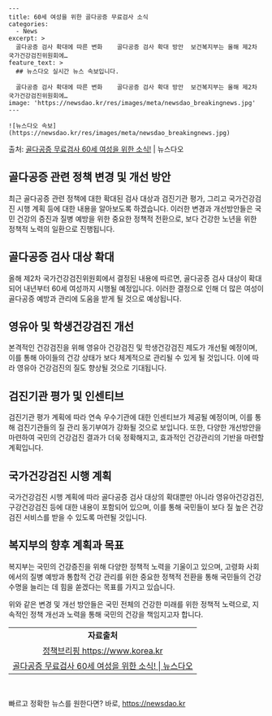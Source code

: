     ---
    title: 60세 여성을 위한 골다공증 무료검사 소식
    categories:
      - News
    excerpt: >
      골다공증 검사 확대에 따른 변화    골다공증 검사 확대 방안  보건복지부는 올해 제2차 국가건강검진위원회에…
    feature_text: >
      ## 뉴스다오 실시간 뉴스 속보입니다.
    
      골다공증 검사 확대에 따른 변화    골다공증 검사 확대 방안  보건복지부는 올해 제2차 국가건강검진위원회에…
    image: 'https://newsdao.kr/res/images/meta/newsdao_breakingnews.jpg'
    ---
    
    ![뉴스다오 속보](https://newsdao.kr/res/images/meta/newsdao_breakingnews.jpg)

<p>출처: <a href="https://newsdao.kr/4602" rel="dofollow">골다공증 무료검사 60세 여성을 위한 소식!</a> | 뉴스다오</p>

<h2>골다공증 관련 정책 변경 및 개선 방안</h2>
<p data-ke-size="size16">최근 골다공증 관련 정책에 대한 확대된 검사 대상과 검진기관 평가, 그리고 국가건강검진 시행 계획 등에 대한 내용을 알아보도록 하겠습니다. 이러한 변경과 개선방안들은 국민 건강의 증진과 질병 예방을 위한 중요한 정책적 전환으로, 보다 건강한 노년을 위한 정책적 노력의 일환으로 진행됩니다.</p>

<h2>골다공증 검사 대상 확대</h2>
<p data-ke-size="size16">올해 제2차 국가건강검진위원회에서 결정된 내용에 따르면, 골다공증 검사 대상이 확대되어 내년부터 60세 여성까지 시행될 예정입니다. 이러한 결정으로 인해 더 많은 여성이 골다공증 예방과 관리에 도움을 받게 될 것으로 예상됩니다.</p>

<h2>영유아 및 학생건강검진 개선</h2>
<p data-ke-size="size16">본격적인 건강검진을 위해 영유아 건강검진 및 학생건강검진 제도가 개선될 예정이며, 이를 통해 아이들의 건강 상태가 보다 체계적으로 관리될 수 있게 될 것입니다. 이에 따라 영유아 건강검진의 질도 향상될 것으로 기대됩니다.</p>

<h2>검진기관 평가 및 인센티브</h2>
<p data-ke-size="size16">검진기관 평가 계획에 따라 연속 우수기관에 대한 인센티브가 제공될 예정이며, 이를 통해 검진기관들의 질 관리 동기부여가 강화될 것으로 보입니다. 또한, 다양한 개선방안을 마련하여 국민의 건강검진 결과가 더욱 정확해지고, 효과적인 건강관리의 기반을 마련할 계획입니다.</p>

<h2>국가건강검진 시행 계획</h2>
<p data-ke-size="size16">국가건강검진 시행 계획에 따라 골다공증 검사 대상의 확대뿐만 아니라 영유아건강검진, 구강건강검진 등에 대한 내용이 포함되어 있으며, 이를 통해 국민들이 보다 질 높은 건강검진 서비스를 받을 수 있도록 마련될 것입니다.</p>

<h2>복지부의 향후 계획과 목표</h2>
<p data-ke-size="size16">복지부는 국민의 건강증진을 위해 다양한 정책적 노력을 기울이고 있으며, 고령화 사회에서의 질병 예방과 통합적 건강 관리를 위한 중요한 정책적 전환을 통해 국민들의 건강 수명을 늘리는 데 힘을 쏟겠다는 목표를 가지고 있습니다.</p>

<p data-ke-size="size16">위와 같은 변경 및 개선 방안들은 국민 전체의 건강한 미래를 위한 정책적 노력으로, 지속적인 정책 개선과 노력을 통해 국민의 건강을 책임지고자 합니다.</p>

<table>
<tbody>
<tr>
<td style="text-align: center; height: 17px;"><b>자료출처</b></td>
</tr>
<tr>
<td style="text-align: center; height: 17px;"><a href="https://www.korea.kr">정책브리핑 https://www.korea.kr</a></td>
</tr>
<tr>
<td style="text-align: center; height: 17px;"><a href="https://newsdao.kr/4602">골다공증 무료검사 60세 여성을 위한 소식! | 뉴스다오</a></td>
</tr>
</tbody>
</table>
<p data-ke-size="size16">&nbsp;</p> 

빠르고 정확한 뉴스를 원한다면? 바로, <a href="https://newsdao.kr" rel="dofollow">https://newsdao.kr</a>


    
